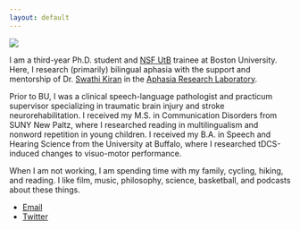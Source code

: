 ```yaml
---
layout: default
---
```


<img class="profile-picture" src="image.png">

I am a third-year Ph.D. student and [NSF UtB](https://www.bu.edu/neurophotonics-nrt/) trainee at Boston University. Here, I research (primarily) bilingual aphasia with the support and mentorship of Dr. [Swathi Kiran](https://www.bu.edu/sargent/profile/swathi-kiran-ph-d-ccc-slp/) in the [Aphasia Research Laboratory](https://www.bu.edu/aphasiaresearch/).

Prior to BU, I was a clinical speech-language pathologist and practicum supervisor specializing in traumatic brain injury and stroke neurorehabilitation. I received my M.S. in Communication Disorders from SUNY New Paltz, where I researched reading in multilingualism and nonword repetition in young children. I received my B.A. in Speech and Hearing Science from the University at Buffalo, where I researched tDCS-induced changes to visuo-motor performance.

When I am not working, I am spending time with my family, cycling, hiking, and reading. I like film, music, philosophy, science, basketball, and podcasts about these things.

* [Email](mailto:mjmarte@bu.edu)
* [Twitter](https://twitter.com/manueljmarte)
